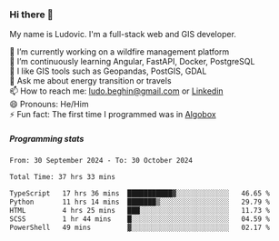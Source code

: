 ### Hi there 👋

My name is Ludovic. I'm a full-stack web and GIS developer.

 🔭 I’m currently working on a wildfire management platform<br/>
 🌱 I’m continuously learning Angular, FastAPI, Docker, PostgreSQL<br/>
 👯 I like GIS tools such as Geopandas, PostGIS, GDAL<br/>
 💬 Ask me about energy transition or travels<br/>
 📫 How to reach me: ludo.beghin@gmail.com or [Linkedin](https://www.linkedin.com/in/ludovic-beghin/)<br/>
 😄 Pronouns: He/Him<br/>
 ⚡ Fun fact: The first time I programmed was in [Algobox](https://fr.wikipedia.org/wiki/Algobox)<br/>

##### Programming stats
<!--START_SECTION:waka-->

```txt
From: 30 September 2024 - To: 30 October 2024

Total Time: 37 hrs 33 mins

TypeScript   17 hrs 36 mins  ███████████▓░░░░░░░░░░░░░   46.65 %
Python       11 hrs 14 mins  ███████▒░░░░░░░░░░░░░░░░░   29.79 %
HTML         4 hrs 25 mins   ███░░░░░░░░░░░░░░░░░░░░░░   11.73 %
SCSS         1 hr 44 mins    █░░░░░░░░░░░░░░░░░░░░░░░░   04.59 %
PowerShell   49 mins         ▓░░░░░░░░░░░░░░░░░░░░░░░░   02.17 %
```

<!--END_SECTION:waka-->
